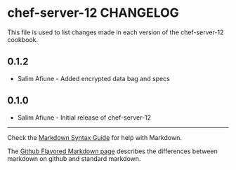 chef-server-12 CHANGELOG
================================

This file is used to list changes made in each version of the chef-server-12 cookbook.

0.1.2
-----
- Salim Afiune - Added encrypted data bag and specs

0.1.0
-----
- Salim Afiune - Initial release of chef-server-12

- - -
Check the [Markdown Syntax Guide](http://daringfireball.net/projects/markdown/syntax) for help with Markdown.

The [Github Flavored Markdown page](http://github.github.com/github-flavored-markdown/) describes the differences between markdown on github and standard markdown.
